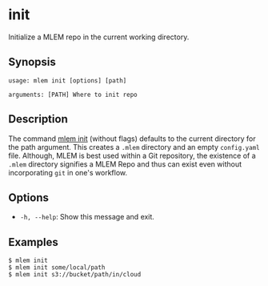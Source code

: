 # init

Initialize a MLEM repo in the current working directory.

## Synopsis

```usage
usage: mlem init [options] [path]

arguments: [PATH] Where to init repo
```

## Description

The command [mlem init](/doc/cli-reference/init) (without flags) defaults to the
current directory for the path argument. This creates a `.mlem` directory and an
empty `config.yaml` file. Although, MLEM is best used within a Git repository,
the existence of a `.mlem` directory signifies a MLEM Repo and thus can exist
even without incorporating `git` in one's workflow.

## Options

- `-h, --help`: Show this message and exit.

## Examples

```mlem
$ mlem init
$ mlem init some/local/path
$ mlem init s3://bucket/path/in/cloud
```
